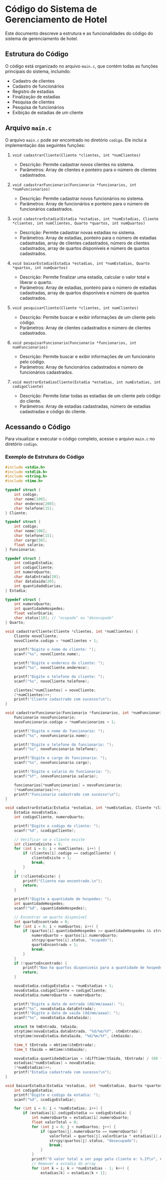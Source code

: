 # Código do Sistema de Gerenciamento de Hotel

Este documento descreve a estrutura e as funcionalidades do código do sistema de gerenciamento de hotel.

## Estrutura do Código

O código está organizado no arquivo `main.c`, que contém todas as funções principais do sistema, incluindo:

- Cadastro de clientes
- Cadastro de funcionários
- Registro de estadias
- Finalização de estadias
- Pesquisa de clientes
- Pesquisa de funcionários
- Exibição de estadias de um cliente

## Arquivo `main.c`

O arquivo `main.c` pode ser encontrado no diretório `codigo`. Ele inclui a implementação das seguintes funções:

1. `void cadastrarCliente(Cliente *clientes, int *numClientes)`
   - Descrição: Permite cadastrar novos clientes no sistema.
   - Parâmetros: Array de clientes e ponteiro para o número de clientes cadastrados.

2. `void cadastrarFuncionario(Funcionario *funcionarios, int *numFuncionarios)`
   - Descrição: Permite cadastrar novos funcionários no sistema.
   - Parâmetros: Array de funcionários e ponteiro para o número de funcionários cadastrados.

3. `void cadastrarEstadia(Estadia *estadias, int *numEstadias, Cliente *clientes, int numClientes, Quarto *quartos, int numQuartos)`
   - Descrição: Permite cadastrar novas estadias no sistema.
   - Parâmetros: Array de estadias, ponteiro para o número de estadias cadastradas, array de clientes cadastrados, número de clientes cadastrados, array de quartos disponíveis e número de quartos cadastrados.

4. `void baixarEstadia(Estadia *estadias, int *numEstadias, Quarto *quartos, int numQuartos)`
   - Descrição: Permite finalizar uma estadia, calcular o valor total e liberar o quarto.
   - Parâmetros: Array de estadias, ponteiro para o número de estadias cadastradas, array de quartos disponíveis e número de quartos cadastrados.

5. `void pesquisarCliente(Cliente *clientes, int numClientes)`
   - Descrição: Permite buscar e exibir informações de um cliente pelo código.
   - Parâmetros: Array de clientes cadastrados e número de clientes cadastrados.

6. `void pesquisarFuncionario(Funcionario *funcionarios, int numFuncionarios)`
   - Descrição: Permite buscar e exibir informações de um funcionário pelo código.
   - Parâmetros: Array de funcionários cadastrados e número de funcionários cadastrados.

7. `void mostrarEstadiasCliente(Estadia *estadias, int numEstadias, int codigoCliente)`
   - Descrição: Permite listar todas as estadias de um cliente pelo código do cliente.
   - Parâmetros: Array de estadias cadastradas, número de estadias cadastradas e código do cliente.

## Acessando o Código

Para visualizar e executar o código completo, acesse o arquivo `main.c` no diretório `codigo`.

### Exemplo de Estrutura do Código

```c
#include <stdio.h>
#include <stdlib.h>
#include <string.h>
#include <time.h>

typedef struct {
    int codigo;
    char nome[100];
    char endereco[200];
    char telefone[15];
} Cliente;

typedef struct {
    int codigo;
    char nome[100];
    char telefone[15];
    char cargo[50];
    float salario;
} Funcionario;

typedef struct {
    int codigoEstadia;
    int codigoCliente;
    int numeroQuarto;
    char dataEntrada[20];
    char dataSaida[20];
    int quantidadeDiarias;
} Estadia;

typedef struct {
    int numeroQuarto;
    int quantidadeHospedes;
    float valorDiaria;
    char status[10]; // "ocupado" ou "desocupado"
} Quarto;

void cadastrarCliente(Cliente *clientes, int *numClientes) {
    Cliente novoCliente;
    novoCliente.codigo = *numClientes + 1;

    printf("Digite o nome do cliente: ");
    scanf("%s", novoCliente.nome);

    printf("Digite o endereco do cliente: ");
    scanf("%s", novoCliente.endereco);

    printf("Digite o telefone do cliente: ");
    scanf("%s", novoCliente.telefone);

    clientes[*numClientes] = novoCliente;
    (*numClientes)++;
    printf("Cliente cadastrado com sucesso!\n");
}

void cadastrarFuncionario(Funcionario *funcionarios, int *numFuncionarios) {
    Funcionario novoFuncionario;
    novoFuncionario.codigo = *numFuncionarios + 1;

    printf("Digite o nome do funcionario: ");
    scanf("%s", novoFuncionario.nome);

    printf("Digite o telefone do funcionario: ");
    scanf("%s", novoFuncionario.telefone);

    printf("Digite o cargo do funcionario: ");
    scanf("%s", novoFuncionario.cargo);

    printf("Digite o salario do funcionario: ");
    scanf("%f", &novoFuncionario.salario);

    funcionarios[*numFuncionarios] = novoFuncionario;
    (*numFuncionarios)++;
    printf("Funcionario cadastrado com sucesso!\n");
}

void cadastrarEstadia(Estadia *estadias, int *numEstadias, Cliente *clientes, int numClientes, Quarto *quartos, int numQuartos) {
    Estadia novaEstadia;
    int codigoCliente, numeroQuarto;

    printf("Digite o codigo do cliente: ");
    scanf("%d", &codigoCliente);

    // Verificar se o cliente existe
    int clienteExiste = 0;
    for (int i = 0; i < numClientes; i++) {
        if (clientes[i].codigo == codigoCliente) {
            clienteExiste = 1;
            break;
        }
    }
    if (!clienteExiste) {
        printf("Cliente nao encontrado.\n");
        return;
    }

    printf("Digite a quantidade de hospedes: ");
    int quantidadeHospedes;
    scanf("%d", &quantidadeHospedes);

    // Encontrar um quarto disponível
    int quartoEncontrado = 0;
    for (int i = 0; i < numQuartos; i++) {
        if (quartos[i].quantidadeHospedes >= quantidadeHospedes && strcmp(quartos[i].status, "desocupado") == 0) {
            numeroQuarto = quartos[i].numeroQuarto;
            strcpy(quartos[i].status, "ocupado");
            quartoEncontrado = 1;
            break;
        }
    }
    if (!quartoEncontrado) {
        printf("Nao ha quartos disponiveis para a quantidade de hospedes desejada.\n");
        return;
    }

    novaEstadia.codigoEstadia = *numEstadias + 1;
    novaEstadia.codigoCliente = codigoCliente;
    novaEstadia.numeroQuarto = numeroQuarto;

    printf("Digite a data de entrada (dd/mm/aaaa): ");
    scanf("%s", novaEstadia.dataEntrada);
    printf("Digite a data de saida (dd/mm/aaaa): ");
    scanf("%s", novaEstadia.dataSaida);

    struct tm tmEntrada, tmSaida;
    strptime(novaEstadia.dataEntrada, "%d/%m/%Y", &tmEntrada);
    strptime(novaEstadia.dataSaida, "%d/%m/%Y", &tmSaida);

    time_t tEntrada = mktime(&tmEntrada);
    time_t tSaida = mktime(&tmSaida);

    novaEstadia.quantidadeDiarias = (difftime(tSaida, tEntrada) / (60 * 60 * 24));
    estadias[*numEstadias] = novaEstadia;
    (*numEstadias)++;
    printf("Estadia cadastrada com sucesso!\n");
}

void baixarEstadia(Estadia *estadias, int *numEstadias, Quarto *quartos, int numQuartos) {
    int codigoEstadia;
    printf("Digite o codigo da estadia: ");
    scanf("%d", &codigoEstadia);

    for (int i = 0; i < *numEstadias; i++) {
        if (estadias[i].codigoEstadia == codigoEstadia) {
            int numeroQuarto = estadias[i].numeroQuarto;
            float valorTotal = 0;
            for (int j = 0; j < numQuartos; j++) {
                if (quartos[j].numeroQuarto == numeroQuarto) {
                    valorTotal = quartos[j].valorDiaria * estadias[i].quantidadeDiarias;
                    strcpy(quartos[j].status, "desocupado");
                    break;
                }
            }
            printf("O valor total a ser pago pelo cliente e: %.2f\n", valorTotal);
            // Remover a estadia do array
            for (int k = i; k < *numEstadias - 1; k++) {
                estadias[k] = estadias[k + 1];
           
